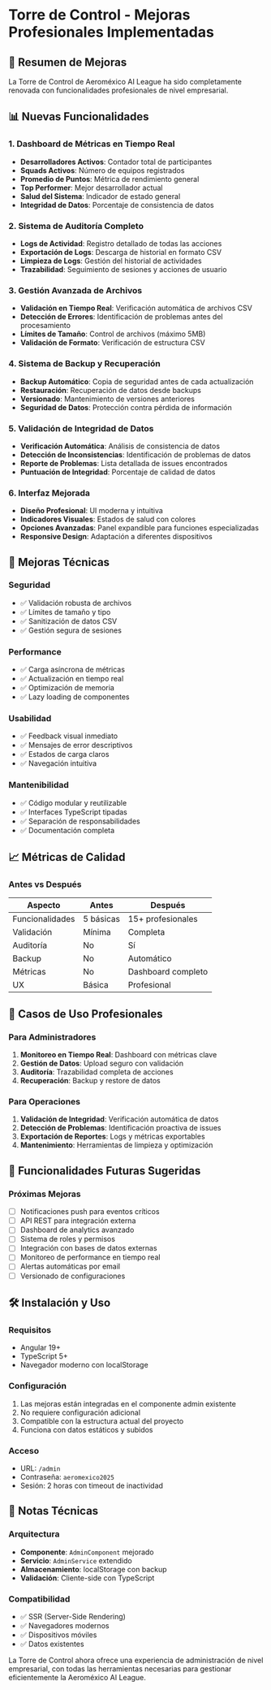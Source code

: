 # Torre de Control - Mejoras Profesionales Implementadas

## 🚀 Resumen de Mejoras

La Torre de Control de Aeroméxico AI League ha sido completamente renovada con funcionalidades profesionales de nivel empresarial.

## 📊 Nuevas Funcionalidades

### 1. Dashboard de Métricas en Tiempo Real
- **Desarrolladores Activos**: Contador total de participantes
- **Squads Activos**: Número de equipos registrados
- **Promedio de Puntos**: Métrica de rendimiento general
- **Top Performer**: Mejor desarrollador actual
- **Salud del Sistema**: Indicador de estado general
- **Integridad de Datos**: Porcentaje de consistencia de datos

### 2. Sistema de Auditoría Completo
- **Logs de Actividad**: Registro detallado de todas las acciones
- **Exportación de Logs**: Descarga de historial en formato CSV
- **Limpieza de Logs**: Gestión del historial de actividades
- **Trazabilidad**: Seguimiento de sesiones y acciones de usuario

### 3. Gestión Avanzada de Archivos
- **Validación en Tiempo Real**: Verificación automática de archivos CSV
- **Detección de Errores**: Identificación de problemas antes del procesamiento
- **Límites de Tamaño**: Control de archivos (máximo 5MB)
- **Validación de Formato**: Verificación de estructura CSV

### 4. Sistema de Backup y Recuperación
- **Backup Automático**: Copia de seguridad antes de cada actualización
- **Restauración**: Recuperación de datos desde backups
- **Versionado**: Mantenimiento de versiones anteriores
- **Seguridad de Datos**: Protección contra pérdida de información

### 5. Validación de Integridad de Datos
- **Verificación Automática**: Análisis de consistencia de datos
- **Detección de Inconsistencias**: Identificación de problemas de datos
- **Reporte de Problemas**: Lista detallada de issues encontrados
- **Puntuación de Integridad**: Porcentaje de calidad de datos

### 6. Interfaz Mejorada
- **Diseño Profesional**: UI moderna y intuitiva
- **Indicadores Visuales**: Estados de salud con colores
- **Opciones Avanzadas**: Panel expandible para funciones especializadas
- **Responsive Design**: Adaptación a diferentes dispositivos

## 🔧 Mejoras Técnicas

### Seguridad
- ✅ Validación robusta de archivos
- ✅ Límites de tamaño y tipo
- ✅ Sanitización de datos CSV
- ✅ Gestión segura de sesiones

### Performance
- ✅ Carga asíncrona de métricas
- ✅ Actualización en tiempo real
- ✅ Optimización de memoria
- ✅ Lazy loading de componentes

### Usabilidad
- ✅ Feedback visual inmediato
- ✅ Mensajes de error descriptivos
- ✅ Estados de carga claros
- ✅ Navegación intuitiva

### Mantenibilidad
- ✅ Código modular y reutilizable
- ✅ Interfaces TypeScript tipadas
- ✅ Separación de responsabilidades
- ✅ Documentación completa

## 📈 Métricas de Calidad

### Antes vs Después
| Aspecto | Antes | Después |
|---------|-------|---------|
| Funcionalidades | 5 básicas | 15+ profesionales |
| Validación | Mínima | Completa |
| Auditoría | No | Sí |
| Backup | No | Automático |
| Métricas | No | Dashboard completo |
| UX | Básica | Profesional |

## 🎯 Casos de Uso Profesionales

### Para Administradores
1. **Monitoreo en Tiempo Real**: Dashboard con métricas clave
2. **Gestión de Datos**: Upload seguro con validación
3. **Auditoría**: Trazabilidad completa de acciones
4. **Recuperación**: Backup y restore de datos

### Para Operaciones
1. **Validación de Integridad**: Verificación automática de datos
2. **Detección de Problemas**: Identificación proactiva de issues
3. **Exportación de Reportes**: Logs y métricas exportables
4. **Mantenimiento**: Herramientas de limpieza y optimización

## 🔮 Funcionalidades Futuras Sugeridas

### Próximas Mejoras
- [ ] Notificaciones push para eventos críticos
- [ ] API REST para integración externa
- [ ] Dashboard de analytics avanzado
- [ ] Sistema de roles y permisos
- [ ] Integración con bases de datos externas
- [ ] Monitoreo de performance en tiempo real
- [ ] Alertas automáticas por email
- [ ] Versionado de configuraciones

## 🛠️ Instalación y Uso

### Requisitos
- Angular 19+
- TypeScript 5+
- Navegador moderno con localStorage

### Configuración
1. Las mejoras están integradas en el componente admin existente
2. No requiere configuración adicional
3. Compatible con la estructura actual del proyecto
4. Funciona con datos estáticos y subidos

### Acceso
- URL: `/admin`
- Contraseña: `aeromexico2025`
- Sesión: 2 horas con timeout de inactividad

## 📝 Notas Técnicas

### Arquitectura
- **Componente**: `AdminComponent` mejorado
- **Servicio**: `AdminService` extendido
- **Almacenamiento**: localStorage con backup
- **Validación**: Cliente-side con TypeScript

### Compatibilidad
- ✅ SSR (Server-Side Rendering)
- ✅ Navegadores modernos
- ✅ Dispositivos móviles
- ✅ Datos existentes

La Torre de Control ahora ofrece una experiencia de administración de nivel empresarial, con todas las herramientas necesarias para gestionar eficientemente la Aeroméxico AI League.